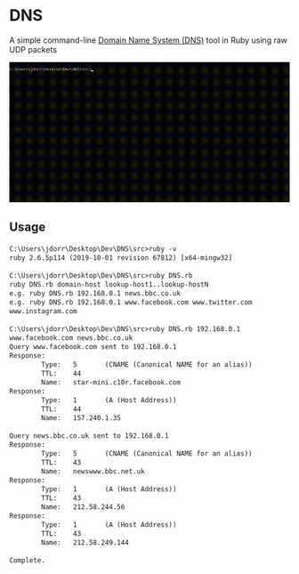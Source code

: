 # DNS
A simple command-line [Domain Name System (DNS)](https://en.wikipedia.org/wiki/Domain_Name_System) tool in Ruby using raw UDP packets

![Screenshot](https://github.com/James-P-D/DNS/blob/master/screenshot.gif)

## Usage

```
C:\Users\jdorr\Desktop\Dev\DNS\src>ruby -v
ruby 2.6.5p114 (2019-10-01 revision 67812) [x64-mingw32]

C:\Users\jdorr\Desktop\Dev\DNS\src>ruby DNS.rb
ruby DNS.rb domain-host lookup-host1..lookup-hostN
e.g. ruby DNS.rb 192.168.0.1 news.bbc.co.uk
e.g. ruby DNS.rb 192.168.0.1 www.facebook.com www.twitter.com www.instagram.com

C:\Users\jdorr\Desktop\Dev\DNS\src>ruby DNS.rb 192.168.0.1 www.facebook.com news.bbc.co.uk
Query www.facebook.com sent to 192.168.0.1
Response:
        Type:   5       (CNAME (Canonical NAME for an alias))
        TTL:    44
        Name:   star-mini.c10r.facebook.com
Response:
        Type:   1       (A (Host Address))
        TTL:    44
        Name:   157.240.1.35

Query news.bbc.co.uk sent to 192.168.0.1
Response:
        Type:   5       (CNAME (Canonical NAME for an alias))
        TTL:    43
        Name:   newswww.bbc.net.uk
Response:
        Type:   1       (A (Host Address))
        TTL:    43
        Name:   212.58.244.56
Response:
        Type:   1       (A (Host Address))
        TTL:    43
        Name:   212.58.249.144

Complete.
```